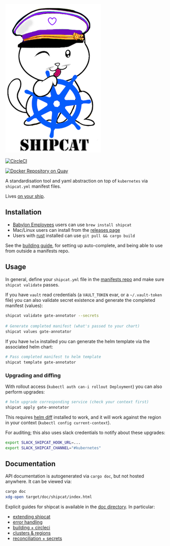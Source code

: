 ![Shipcat](shipcat.png)

[![CircleCI](https://circleci.com/gh/Babylonpartners/shipcat.svg?style=shield&circle-token=1e5d93bf03a4c9d9c7f895d7de7bb21055d431ef)](https://circleci.com/gh/Babylonpartners/shipcat)

[![Docker Repository on Quay](https://quay.io/repository/babylonhealth/kubecat/status?token=6de24c74-1576-467f-8658-ec224df9302d "Docker Repository on Quay")](https://quay.io/repository/babylonhealth/kubecat)

A standardisation tool and yaml abstraction on top of `kubernetes` via `shipcat.yml` manifest files.

Lives [on your ship](https://en.wikipedia.org/wiki/Ship%27s_cat).

## Installation

- [Babylon Employees](https://github.com/Babylonpartners/homebrew-babylon) users can use `brew install shipcat`
- Mac/Linux users can install from the [releases page](https://github.com/Babylonpartners/shipcat/releases)
- Users with [rust](https://rustup.rs/) installed can use `git pull && cargo build`

See the [building guide](./doc/building.md), for setting up auto-complete, and being able to use from outside a manifests repo.

## Usage
In general, define your `shipcat.yml` file in the [manifests repo](https://github.com/Babylonpartners/manifests) and make sure `shipcat validate` passes.

If you have `vault` read credentials (a `VAULT_TOKEN` evar, or a `~/.vault-token` file) you can also validate secret existence and generate the completed manifest (values):

```sh
shipcat validate gate-annotator --secrets

# Generate completed manifest (what's passed to your chart)
shipcat values gate-annotator
```

If you have `helm` installed you can generate the helm template via the associated helm chart:

```sh
# Pass completed manifest to helm template
shipcat template gate-annotator
```

### Upgrading and diffing
With rollout access (`kubectl auth can-i rollout Deployment`) you can also perform upgrades:

```sh
# helm upgrade corresponding service (check your context first)
shipcat apply gate-annotator
```

This requires [helm diff](https://github.com/databus23/helm-diff) installed to work, and it will work against the region in your context (`kubectl config current-context`).

For auditing; this also uses slack credentials to notify about these upgrades:

```sh
export SLACK_SHIPCAT_HOOK_URL=...
export SLACK_SHIPCAT_CHANNEL="#kubernetes"
```

## Documentation
API documentation is autogenerated via `cargo doc`, but not hosted anywhere. It can be viewed via:

```sh
cargo doc
xdg-open target/doc/shipcat/index.html
```

Explicit guides for shipcat is available in the [doc directory](https://github.com/Babylonpartners/shipcat/tree/master/doc). In particular:

- [extending shipcat](./doc/extending.md)
- [error handling](./doc/errors.md)
- [building + circleci](./doc/building.md)
- [clusters & regions](./doc/clusters.md)
- [reconciliation + secrets](./doc/reconciliation-secrets.md)
